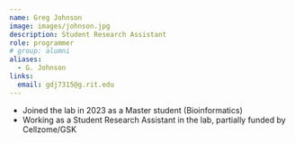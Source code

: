 ```yaml
---
name: Greg Johnson
image: images/johnson.jpg
description: Student Research Assistant
role: programmer
# group: alumni
aliases:
  - G. Johnson
links:
  email: gdj7315@g.rit.edu
---
```


- Joined the lab in 2023 as a Master student (Bioinformatics)
- Working as a Student Research Assistant in the lab, partially funded by Cellzome/GSK